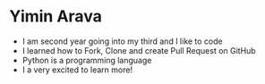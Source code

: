 # Yimin Arava
- I am second year going into my third and I like to code
- I learned how to Fork, Clone and create Pull Request on GitHub
- Python is a programming language
- I a very excited to learn more!
